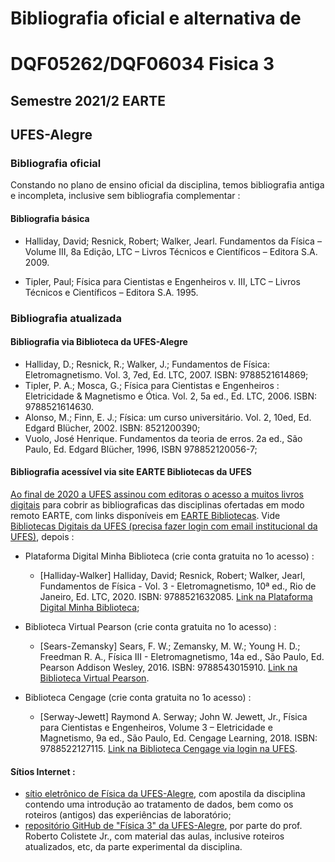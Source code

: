 # Bibliografia oficial e alternativa de 
# DQF05262/DQF06034 Fisica 3

## Semestre 2021/2 EARTE

## UFES-Alegre

### Bibliografia oficial

Constando no plano de ensino oficial da disciplina, temos bibliografia antiga e incompleta, inclusive sem bibliografia complementar :

#### Bibliografia básica

- Halliday, David; Resnick, Robert; Walker, Jearl. Fundamentos da Física – Volume III, 8a Edição, LTC – Livros Técnicos e
  Científicos – Editora S.A. 2009.

- Tipler, Paul; Física para Cientistas e Engenheiros v. III, LTC – Livros Técnicos e Científicos – Editora S.A. 1995.

### Bibliografia atualizada

#### Bibliografia via Biblioteca da UFES-Alegre

- Halliday, D.; Resnick, R.; Walker, J.; Fundamentos de Física: Eletromagnetismo. Vol. 3, 7ed, Ed. LTC, 2007. ISBN: 9788521614869;
- Tipler, P. A.; Mosca, G.; Física para Cientistas e Engenheiros : Eletricidade & Magnetismo e Ótica. Vol. 2, 5a ed., Ed. LTC, 2006. ISBN: 9788521614630.
- Alonso, M.; Finn, E. J.; Física: um curso universitário. Vol. 2, 10ed, Ed. Edgard Blücher, 2002. ISBN:  8521200390;
- Vuolo, José Henrique. Fundamentos da teoria de erros. 2a ed., São Paulo, Ed. Edgard Blücher, 1996, ISBN 978852120056-7;  

#### Bibliografia acessível via site EARTE Bibliotecas da UFES

[Ao final de 2020 a UFES assinou com editoras o acesso a muitos livros digitais](https://earte.ufes.br/bibliotecas#h.6i764vqokkkr) para cobrir as bibliograficas das disciplinas ofertadas em modo remoto EARTE, com links disponíveis em [EARTE Bibliotecas](https://earte.ufes.br/bibliotecas). Vide [Bibliotecas Digitais da UFES (precisa fazer login com email institucional da UFES)](https://bibliotecas-digitais.ufes.br/), depois :

- Plataforma Digital Minha Biblioteca (crie conta gratuita no 1o acesso) :
  - [Halliday-Walker] Halliday, David; Resnick, Robert; Walker, Jearl, Fundamentos de Física - Vol. 3 - Eletromagnetismo, 10ª ed., Rio de Janeiro, Ed. LTC, 2020. ISBN: 9788521632085. [Link na  Plataforma Digital Minha Biblioteca](https://integrada.minhabiblioteca.com.br/reader/books/9788521632092/epubcfi/6/2%5B%3Bvnd.vst.idref%3Dcover%5D!/4/2/2%4051:41);
- Biblioteca Virtual Pearson (crie conta gratuita no 1o acesso) :
  - [Sears-Zemansky] Sears, F. W.; Zemansky, M. W.; Young H. D.; Freedman R. A., Física III - Eletromagnetismo, 14a ed., São Paulo, Ed. Pearson Addison Wesley, 2016. ISBN: 9788543015910. [Link na Biblioteca Virtual Pearson](https://plataforma.bvirtual.com.br/Leitor/Publicacao/36906/).

- Biblioteca Cengage (crie conta gratuita no 1o acesso) :
  - [Serway-Jewett] Raymond A. Serway; John W. Jewett, Jr., Física para Cientistas e Engenheiros, Volume 3 – Eletricidade e Magnetismo, 9a ed., São Paulo, Ed. Cengage Learning, 2018. ISBN: 9788522127115. [Link na Biblioteca Cengage via login na UFES](https://cengagebrasil.vitalsource.com/reader/books/9788522127115/).


#### Sítios Internet :  

- [sítio eletrônico de Física da UFES-Alegre](https://fisica.alegre.ufes.br/apostila-de-introducao-teoria-de-erros), com apostila da disciplina contendo uma introdução ao tratamento de dados, bem como os roteiros (antigos) das experiências de laboratório;  
- [repositório GitHub de "Física 3" da UFES-Alegre](https://github.com/rcolistete/Fisica_3_UFES_Alegre), por parte do prof. Roberto Colistete Jr., com material das aulas, inclusive roteiros atualizados, etc, da parte experimental da disciplina.
